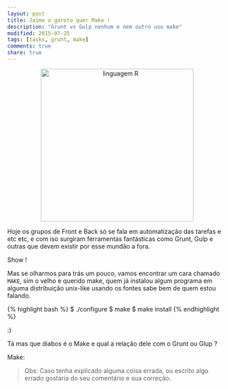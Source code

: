 ```yaml
---
layout: post
title: Jaime o garoto quer Make !
description: "Grunt vs Gulp nenhum e nem outro uso make"
modified: 2015-07-25
tags: [tasks, grunt, make]
comments: true
share: true
---
```


<p style="text-align: center;">
  <img src="{{site.baseurl}}/img/posts/R_logo.png" alt="linguagem R" style="height:350px;" >
</p>

Hoje os grupos de Front e Back só se fala em automatização das tarefas e etc etc, e com iso surgiram ferramentas fantásticas como Grunt, Gulp e outras que devem existir por esse mundão a fora.

Show !

Mas se olharmos para trás um pouco, vamos encontrar um cara chamado ```MAKE```, sim o velho e querido make, quem já instalou algum programa em alguma distribuição unix-like usando os fontes sabe bem de quem estou falando.

{% highlight bash %}
$ ./configure
$ make
$ make install
{% endhighlight %}

:)

Tá mas que diabos é o Make e qual a relação dele com o Grunt ou Glup ?


Make:
>



> Obs: Caso tenha explicado alguma coisa errada, ou escrito algo errado gostaria do seu comentário e sua correção.

